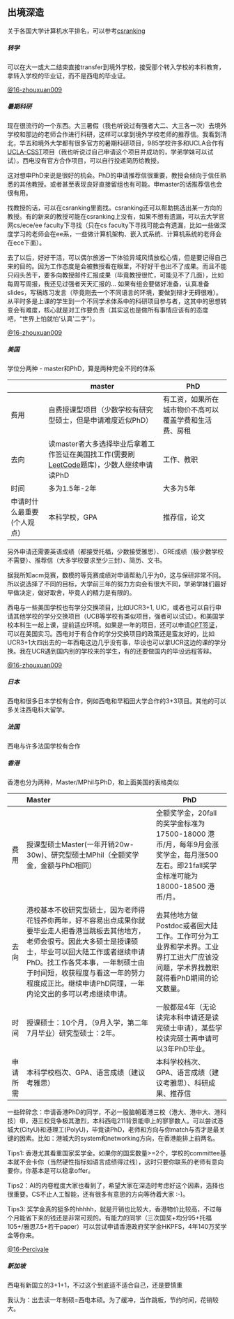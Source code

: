 ## 出境深造

关于各国大学计算机水平排名，可以参考[csranking](http://csrankings.org)

##### 转学

可以在大一或大二结束直接transfer到境外学校，接受那个转入学校的本科教育，拿转入学校的毕业证，而不是西电的毕业证。

[@16-zhouxuan009](https://github.com/zhouxuan009)

##### 暑期科研

现在很流行的一个东西。大三暑假（我也听说过有强者大二、大三各一次）去境外学校和那边的老师合作进行科研，这样可以拿到境外学校老师的推荐信。我看到清北，华五和境外大学都有很多官方的暑期科研项目，985学校许多和UCLA合作有[UCLA-CSST](http://csst.ucla.edu/)项目（我也听说过自己申请这个项目并成功的，学弟学妹可以试试）。西电没有官方合作项目，可以自行投递简历给教授。

这对想申PhD来说是很好的机会。PhD的申请推荐信很重要，教授会倾向于信任熟悉的其他教授。或者甚至表现良好直接留组也有可能。申master的话推荐信也会很有用。

找教授的话，可以在csranking里面找。csranking还可以帮助挑选出某一方向的教授。有的新来的教授可能在csranking上没有，如果不想有遗漏，可以去大学官网cs/ece/ee faculty下寻找（只在cs faculty下寻找可能会有遗漏，比如一些做深度学习的老师会在ee系，一些做计算机架构、嵌入式系统、计算机系统的老师会在ece下面）。

去了以后，好好干活，可以偶尔旅游一下体验异域风情放松心情，但是要记得自己来的目的。因为工作态度是会被教授看在眼里，不好好干也出不了成果。而且不能只闷头苦干，要多向教授邮件汇报成果（毕竟教授很忙，可能见不了几面），比如每周写周报，我还见过强者天天汇报的... 如果有组会要做好准备，认真准备slides，写稿练习发言（毕竟刚去一个不同语言的环境，要做到辩才无碍很难）。从平时多是上课的学生到一个不同学术体系中的科研项目参与者，这其中的思想转变会有难度，核心就是对工作要负责（其实这也是做所有事情应该有的态度吧，“世界上怕就怕'认真'二字”）。

[@16-zhouxuan009](https://github.com/zhouxuan009)

##### 美国

学位分两种 - master和PhD，算是两种完全不同的体系

|                            | master                                                       | PhD                                                    |
| -------------------------- | ------------------------------------------------------------ | ------------------------------------------------------ |
| 费用                       | 自费授课型项目（少数学校有研究型硕士，但是申请难度近似PhD）  | 有工资，如果所在城市物价不高可以覆盖学费和生活费、房租 |
| 去向                       | 读master者大多选择毕业后拿着工作签证在美国找工作(需要刷[LeetCode](https://leetcode.com/)题库)，少数人继续申请读PhD | 工作、教职                                             |
| 时间                       | 多为1.5年-2年                                                | 大多为5年                                              |
| 申请时什么最重要(个人观点) | 本科学校，GPA                                                | 推荐信，论文                                           |

另外申请还需要英语成绩（都接受托福，少数接受雅思）、GRE成绩（极少数学校不需要）、推荐信（大多学校要求至少三封）、简历、文书。

据我所知acm竞赛，数模的等竞赛成绩对申请帮助几乎为0，这与保研非常不同。所以说选择了不同的目标，大学前三年的努力方向会有很大不同，学弟学妹们最好早做决定，做好取舍，毕竟人的精力是有限的。

西电与一些美国学校也有学分交换项目，比如UCR3+1, UIC，或者也可以自行申请其他学校的学分交换项目（UCB等学校有类似项目，强者可以试试）。和美国学校本科生一起上课，提前适应环境。如果是一年的项目，还可以申请[OPT签证](https://www.uscis.gov/opt)，可以在美国实习。西电对于有合作的学分交换项目的政策还是蛮友好的，比如UCR3+1大四出去的一年西电这边几乎没有事，毕设也可以拿UCR这边的课的学分换。我在UCR遇到国内别的学校来的学生，有的还要做国内的毕设远程答辩。

[@16-zhouxuan009](https://github.com/zhouxuan009)

##### 日本

西电和很多日本学校有合作，例如西电和早稻田大学合作的3+3项目。其他的可以多关注西电科大留学。

##### 法国

西电与许多法国学校有合作

##### 香港

香港也分为两种，Master/MPhil与PhD，和上面美国的表格类似

|          | Master                                                       | PhD                                                          |
| :------: | :----------------------------------------------------------- | ------------------------------------------------------------ |
|   费用   | 授课型硕士Master(一年开销20w-30w)、研究型硕士MPhil（全额奖学金，金额与PhD相同） | 全额奖学金，20fall的奖学金标准为17500-18000 港币/月，每年9月会涨奖学金，每月涨500左右。即21fall奖学金标准可能为18000-18500 港币/月。 |
|   去向   | 港校基本不收研究型硕士，因为老师得花钱养你两年，好不容易出点成果你就要毕业走人把香港当跳板去其他地方，老师会很亏。因此大多硕士是授课硕士，毕业可以回大陆工作或者继续申请PhD。找工作各凭本事，一年制硕士由于时间短，收获程度与看这一年的努力程度成正比。继续申请PhD同理，一年内论文出的多可以考虑继续申请。 | 去其他地方做Postdoc或者回大陆工作。工作可分为工业界和学术界。工业界打工进大厂应该没问题，学术界找教职就得看PhD期间的论文数量。 |
|   时间   | 授课硕士：10个月，（9月入学，第二年7月毕业）研究型硕士：2年。 | 一般都是4年（无论读完本科申请还是读完硕士申请），某些学校读完硕士再申请可以3年PhD毕业。 |
| 申请所需 | 本科学校档次、GPA、语言成绩（建议考雅思）                    | 本科学校档次、GPA、语言成绩（建议考雅思）、科研成果、推荐信  |

一些碎碎念：申请香港PhD的同学，不必一股脑朝着港三校（港大、港中大、港科技）申，港三校竞争极其激烈，本科西电211背景能申上的寥寥数人。可以尝试港城大(CityU)和港理工(PolyU)，毕竟读PhD，老师和方向与你match与否才是最关键的因素。比如：港城大的system和networking方向，在香港能排上前两名。

Tips1:  香港尤其看重国家奖学金。如果你的国奖数量>=2个，学校的committee基本就不会卡你（当然硬性指标如语言成绩得过线），这时只要你联系的老师有意向要你，你基本是可以稳拿offer。

Tips2：AI的内卷程度大家也看到了，希望大家在深造时考虑好这个因素，选择也很重要。CS不止人工智能，还有很多有意思的方向等待着大家 :-)。

Tips3:  奖学金真的挺多的hhhhh，就是开销也比较大，香港物价比较高，不过每个月能省下来的钱还是非常可观的。有能力的同学（三次国奖+均分95+托福105+/雅思7.5+若干paper）可以尝试申请香港政府奖学金HKPFS，4年140万奖学金等你来。

[@16-Percivale](https://github.com/Moveisthebest)

##### 新加坡

西电有新国立的3+1+1，不过这个到底适不适合自己，还是要慎重

我认为：出去读一年制硕=西电本硕。为了缓冲，当作跳板，节约时间，花销较大。